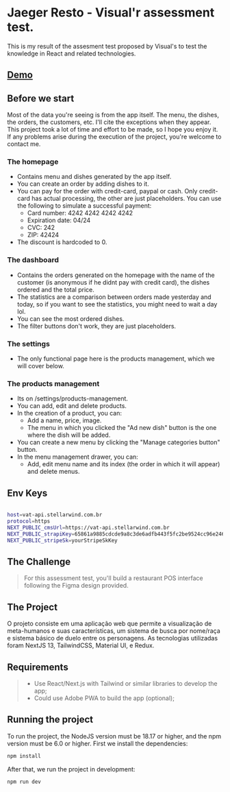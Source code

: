 # Jaeger Resto - Visual'r assessment test.

This is my result of the assesment test proposed by Visual's to test the knowledge in React and related technologies.

## [Demo](https://visualr-assessment-test.vercel.app)

## Before we start

Most of the data you're seeing is from the app itself. The menu, the dishes, the orders, the customers, etc. I'll cite the exceptions when they appear. This project took a lot of time and effort to be made, so I hope you enjoy it. If any problems arise during the execution of the project, you're welcome to contact me.

### The homepage

- Contains menu and dishes generated by the app itself.
- You can create an order by adding dishes to it.
- You can pay for the order with credit-card, paypal or cash. Only credit-card has actual processing, the other are just placeholders. You can use the following to simulate a successful payment:
  - Card number: 4242 4242 4242 4242
  - Expiration date: 04/24
  - CVC: 242
  - ZIP: 42424
- The discount is hardcoded to 0.

### The dashboard

- Contains the orders generated on the homepage with the name of the customer (is anonymous if he didnt pay with credit card), the dishes ordered and the total price.
- The statistics are a comparison between orders made yesterday and today, so if you want to see the statistics, you might need to wait a day lol.
- You can see the most ordered dishes.
- The filter buttons don't work, they are just placeholders.

### The settings

- The only functional page here is the products management, which we will cover below.

### The products management

- Its on /settings/products-management.
- You can add, edit and delete products.
- In the creation of a product, you can:
  - Add a name, price, image.
  - The menu in which you clicked the "Ad new dish" button is the one where the dish will be added.
- You can create a new menu by clicking the "Manage categories button" button.
- In the menu management drawer, you can:
  - Add, edit menu name and its index (the order in which it will appear) and delete menus.

## Env Keys

```bash

host=vat-api.stellarwind.com.br
protocol=https
NEXT_PUBLIC_cmsUrl=https://vat-api.stellarwind.com.br
NEXT_PUBLIC_strapiKey=65861a9885cdcde9a8c3de6adfb443f5fc2be9524cc96e24697c5fe78dba45dbf3186fb2f221021c434d5d1bc4a6755304add83e5d96066db590aba6afaa37773f20d7e0f01e1609ed15d46bea1bb0f2c8f2c212ab2bb76d3e1ba5cec10b4dcab5084b8d4b4fd5ef1958baf56d5af588089feab6f3e3730a5fe27dbcecd78831
NEXT_PUBLIC_stripeSk=yourStripeSkKey

```

## The Challenge

> For this assessment test, you'll build a restaurant POS interface
> following the Figma design provided.

## The Project

O projeto consiste em uma aplicação web que permite a visualização de meta-humanos e suas
características, um sistema de busca por nome/raça e sistema básico de duelo entre os
personagens. As tecnologias utilizadas foram NextJS 13, TailwindCSS, Material UI, e Redux.

## Requirements

> - Use React/Next.js with Tailwind or similar libraries to develop the app;
> - Could use Adobe PWA to build the app (optional);

## Running the project

To run the project, the NodeJS version must be 18.17 or higher, and the npm version must be 6.0 or higher. First we install the dependencies:

```bash
npm install
```

After that, we run the project in development:

```bash
npm run dev
```
